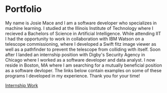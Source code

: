 # Portfolio

My name is Josie Mace and I am a software developer who specializes in machine learning. I studied at the Illinois Institute of Technology
where I recieved a Bachelors of Science in Artificial Intelligence. While attending IIT I had the opportunity to work in collaboration with IBM Watson on a telescope commissioning, where I developed a Swift fitz image viewer as well as a pathfinder to prevent the telescope from colliding with itself. Soon after I landed an internship position with Digby's Security Agency in Chicago where I worked as a software developer and data analyst. I now reside in Boston, MA where I am searching for a mutually beneficial position as a software devloper.
The links below contain examples on some of these programs I developed in my experience. Thank you for your time!

[Internship Work](https://github.com/josiemace/Portfolio/blob/4aec62859cd716a56cdead7e0b93f601043f502d/Internship%20Work%20(Digby's)/ReadMe_Internship.md)


